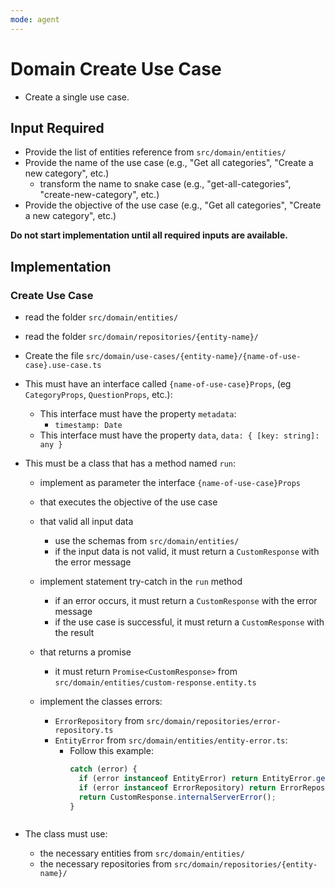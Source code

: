 ```yaml
---
mode: agent
---
```


# Domain Create Use Case

- Create a single use case.

## Input Required

- Provide the list of entities reference from `src/domain/entities/`
- Provide the name of the use case (e.g., "Get all categories", "Create a new category", etc.)
  - transform the name to snake case (e.g., "get-all-categories", "create-new-category", etc.)
- Provide the objective of the use case (e.g., "Get all categories", "Create a new category", etc.)

**Do not start implementation until all required inputs are available.**

## Implementation

### Create Use Case

- read the folder `src/domain/entities/`
- read the folder `src/domain/repositories/{entity-name}/`

- Create the file `src/domain/use-cases/{entity-name}/{name-of-use-case}.use-case.ts`

- This must have an interface called `{name-of-use-case}Props`, (eg `CategoryProps`, `QuestionProps`, etc.):

  - This interface must have the property `metadata`:
    - `timestamp: Date`
  - This interface must have the property `data`, `data: { [key: string]: any }`

- This must be a class that has a method named `run`:

  - implement as parameter the interface `{name-of-use-case}Props`
  - that executes the objective of the use case

  - that valid all input data

    - use the schemas from `src/domain/entities/`
    - if the input data is not valid, it must return a `CustomResponse` with the error message

  - implement statement try-catch in the `run` method

    - if an error occurs, it must return a `CustomResponse` with the error message
    - if the use case is successful, it must return a `CustomResponse` with the result

  - that returns a promise

    - it must return `Promise<CustomResponse>` from `src/domain/entities/custom-response.entity.ts`

  - implement the classes errors:
    - `ErrorRepository` from `src/domain/repositories/error-repository.ts`
    - `EntityError` from `src/domain/entities/entity-error.ts`:
      - Follow this example:
        ```typescript
        catch (error) {
          if (error instanceof EntityError) return EntityError.getMessage(error);
          if (error instanceof ErrorRepository) return ErrorRepository.getMessage(error);
          return CustomResponse.internalServerError();
        }
      ```

- The class must use:
  - the necessary entities from `src/domain/entities/`
  - the necessary repositories from `src/domain/repositories/{entity-name}/`

